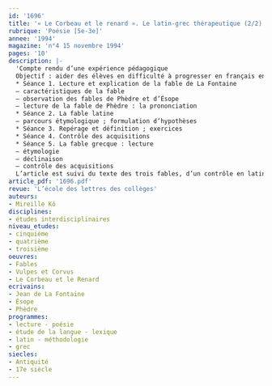 ```yaml
---
id: '1696'
title: '« Le Corbeau et le renard ». Le latin-grec thérapeutique (2/2)'
rubrique: 'Poésie [5e-3e]'
annee: '1994'
magazine: 'n°4 15 novembre 1994'
pages: '10'
description: |-
  'Compte rendu d’une expérience pédagogique
  Objectif : aider des élèves en difficulté à progresser en français en leur donnant une formation linguistique théorique leur apportant les structures nécessaires à l’apprentissage de n’importe quelle langue
  * Séance 1. Lecture et explication de la fable de La Fontaine 
  – caractéristiques de la fable
  – observation des fables de Phèdre et d’Ésope
  – lecture de la fable de Phèdre : la prononciation
  * Séance 2. La fable latine
  – parcours étymologique ; formulation d’hypothèses
  * Séance 3. Repérage et définition ; exercices
  * Séance 4. Contrôle des acquisitions
  * Séance 5. La fable grecque : lecture 
  – étymologie
  – déclinaison
  – contrôle des acquisitions
  L’article est suivi du texte des trois fables, d’un contrôle en latin, d’un tableau de vocabulaire grec et latin, d’exercices de grammaire, etc.'
article_pdf: '1696.pdf'
revue: 'L’école des lettres des collèges'
auteurs:
- Mireille Kô
disciplines:
- études interdisciplinaires
niveau_etudes:
- cinquième
- quatrième
- troisième
oeuvres:
- Fables
- Vulpes et Corvus
- Le Corbeau et le Renard
ecrivains:
- Jean de La Fontaine
- Ésope
- Phèdre
programmes:
- lecture - poésie
- étude de la langue - lexique
- latin - méthodologie
- grec
siecles:
- Antiquité
- 17e siècle
---
```

